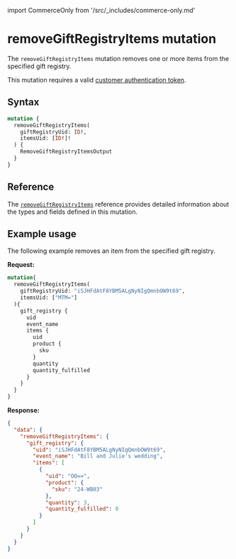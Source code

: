 import CommerceOnly from '/src/_includes/commerce-only.md'

<CommerceOnly />

# removeGiftRegistryItems mutation

The `removeGiftRegistryItems` mutation removes one or more items from the specified gift registry.

This mutation requires a valid [customer authentication token](../../customer/mutations/generate-token.md).

## Syntax

```graphql
mutation {
  removeGiftRegistryItems(
    giftRegistryUid: ID!,
    itemsUid: [ID!]!
  ) {
    RemoveGiftRegistryItemsOutput
  }
}
```

## Reference

The [`removeGiftRegistryItems`](https://developer.adobe.com/commerce/webapi/graphql-api/index.html#mutation-removeGiftRegistryItems) reference provides detailed information about the types and fields defined in this mutation.

## Example usage

The following example removes an item from the specified gift registry.

**Request:**

```graphql
mutation{
  removeGiftRegistryItems(
    giftRegistryUid: "iSJHFdAtF8YBM5ALgNyNIgQmnbOW9t69",
    itemsUid: ["MTM="]
  ){
    gift_registry {
      uid
      event_name
      items {
        uid
        product {
          sku
        }
        quantity
        quantity_fulfilled
      }
    }
  }
}
```

**Response:**

```json
{
  "data": {
    "removeGiftRegistryItems": {
      "gift_registry": {
        "uid": "iSJHFdAtF8YBM5ALgNyNIgQmnbOW9t69",
        "event_name": "Bill and Julie's wedding",
        "items": [
          {
            "uid": "OQ==",
            "product": {
              "sku": "24-WB03"
            },
            "quantity": 3,
            "quantity_fulfilled": 0
          }
        ]
      }
    }
  }
}
```
